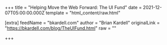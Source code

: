 
+++
title = "Helping Move the Web Forward: The UI Fund"
date = 2021-12-07T05:00:00.000Z
template = "html_content/raw.html"

[extra]
feedName = "bkardell.com"
author = "Brian Kardell"
originalLink = "https://bkardell.com/blog/TheUIFund.html"
raw = ""

+++

